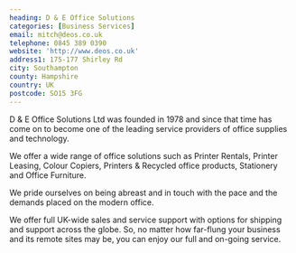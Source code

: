 ```yaml
---
heading: D & E Office Solutions
categories: [Business Services]
email: mitch@deos.co.uk
telephone: 0845 389 0390
website: 'http://www.deos.co.uk'
address1: 175-177 Shirley Rd
city: Southampton
county: Hampshire
country: UK
postcode: SO15 3FG
---
```

D & E Office Solutions Ltd was founded in 1978 and since that time has come on to become one of the leading service providers of office supplies and technology.

We offer a wide range of office solutions such as Printer Rentals, Printer Leasing, Colour Copiers, Printers & Recycled office products, Stationery and Office Furniture.

We pride ourselves on being abreast and in touch with the pace and the demands placed on the modern office.

We offer full UK-wide sales and service support with options for shipping and support across the globe. So, no matter how far-flung your business and its remote sites may be, you can enjoy our full and on-going service.
